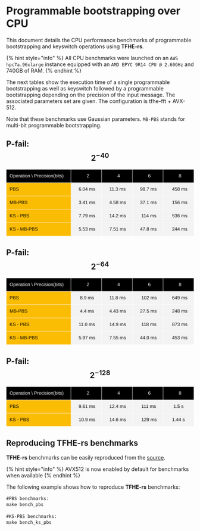 # Programmable bootstrapping over CPU

This document details the CPU performance benchmarks of programmable bootstrapping and keyswitch operations using **TFHE-rs**.

{% hint style="info" %}
All CPU benchmarks were launched on an `AWS hpc7a.96xlarge` instance equipped with an `AMD EPYC 9R14 CPU @ 2.60GHz` and 740GB of RAM.
{% endhint %}

The next tables show the execution time of a single programmable bootstrapping as well as keyswitch followed by a programmable bootstrapping depending on the precision of the input message. The associated parameters set are given. The configuration is tfhe-fft + AVX-512.

Note that these benchmarks use Gaussian parameters. `MB-PBS` stands for multi-bit programmable bootstrapping. 


## P-fail: $$2^{-40}$$

![Click to enlarge](../../../_static/cpu_pbs_benchmark_tuniform_2m40.svg)

## P-fail: $$2^{-64}$$

![Click to enlarge](../../../_static/cpu_pbs_benchmark_tuniform_2m64.svg)

## P-fail: $$2^{-128}$$

![Click to enlarge](../../../_static/cpu_pbs_benchmark_tuniform_2m128.svg)

## Reproducing TFHE-rs benchmarks

**TFHE-rs** benchmarks can be easily reproduced from the [source](https://github.com/zama-ai/tfhe-rs).

{% hint style="info" %}
AVX512 is now enabled by default for benchmarks when available
{% endhint %}

The following example shows how to reproduce **TFHE-rs** benchmarks:

```shell
#PBS benchmarks:
make bench_pbs

#KS-PBS benchmarks:
make bench_ks_pbs
```
